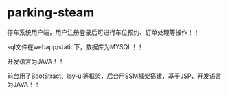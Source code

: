 # parking-steam
停车系统用户端，用户注册登录后可进行车位预约、订单处理等操作！！


sql文件在webapp/static下，数据库为MYSQL！！


开发语言为JAVA！！

前台用了BootStract、lay-ui等框架，后台用SSM框架搭建，基于JSP，开发语言为JAVA！！
